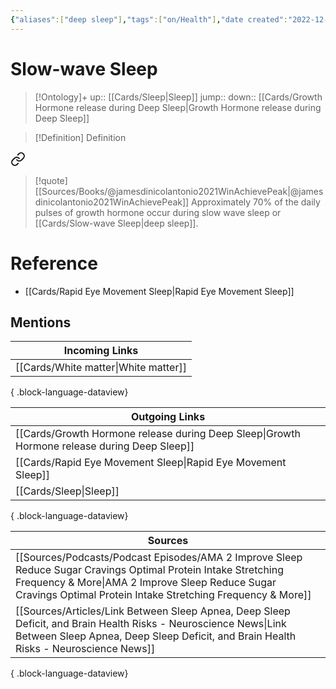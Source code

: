 ```yaml
---
{"aliases":["deep sleep"],"tags":["on/Health"],"date created":"2022-12-14 Wed","edited":"2023-04-06 Thu","dg-publish":true,"permalink":"/cards/slow-wave-sleep/","dgPassFrontmatter":true}
---
```


# Slow-wave Sleep

> [!Ontology]+
> up:: [[Cards/Sleep\|Sleep]]
> jump::
> down:: [[Cards/Growth Hormone release during Deep Sleep\|Growth Hormone release during Deep Sleep]]

> [!Definition] Definition
> 


<div class="transclusion internal-embed is-loaded"><a class="markdown-embed-link" href="/cards/growth-hormone-release-during-deep-sleep/#6637e8" aria-label="Open link"><svg xmlns="http://www.w3.org/2000/svg" width="24" height="24" viewBox="0 0 24 24" fill="none" stroke="currentColor" stroke-width="2" stroke-linecap="round" stroke-linejoin="round" class="svg-icon lucide-link"><path d="M10 13a5 5 0 0 0 7.54.54l3-3a5 5 0 0 0-7.07-7.07l-1.72 1.71"></path><path d="M14 11a5 5 0 0 0-7.54-.54l-3 3a5 5 0 0 0 7.07 7.07l1.71-1.71"></path></svg></a><div class="markdown-embed">



> [!quote] [[Sources/Books/@jamesdinicolantonio2021WinAchievePeak\|@jamesdinicolantonio2021WinAchievePeak]]
> Approximately 70% of the daily pulses of growth hormone occur during slow wave sleep or [[Cards/Slow-wave Sleep\|deep sleep]].

</div></div>


# Reference
- [[Cards/Rapid Eye Movement Sleep\|Rapid Eye Movement Sleep]]

## Mentions
| Incoming Links                          |
| --------------------------------------- |
| [[Cards/White matter\|White matter]] |

{ .block-language-dataview}

| Outgoing Links                                                                                  |
| ----------------------------------------------------------------------------------------------- |
| [[Cards/Growth Hormone release during Deep Sleep\|Growth Hormone release during Deep Sleep]] |
| [[Cards/Rapid Eye Movement Sleep\|Rapid Eye Movement Sleep]]                                 |
| [[Cards/Sleep\|Sleep]]                                                                       |

{ .block-language-dataview}

| Sources                                                                                                                                                                                                                                       |
| --------------------------------------------------------------------------------------------------------------------------------------------------------------------------------------------------------------------------------------------- |
| [[Sources/Podcasts/Podcast Episodes/AMA  2  Improve Sleep  Reduce Sugar Cravings  Optimal Protein Intake  Stretching Frequency & More\|AMA  2  Improve Sleep  Reduce Sugar Cravings  Optimal Protein Intake  Stretching Frequency & More]] |
| [[Sources/Articles/Link Between Sleep Apnea, Deep Sleep Deficit, and Brain Health Risks - Neuroscience News\|Link Between Sleep Apnea, Deep Sleep Deficit, and Brain Health Risks - Neuroscience News]]                                    |

{ .block-language-dataview}